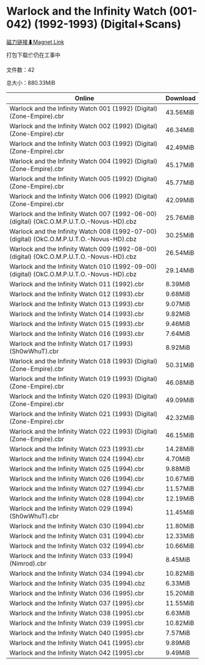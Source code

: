 # Warlock and the Infinity Watch (001-042) (1992-1993) (Digital+Scans)

[磁力链接⬇Magnet Link](magnet:?xt=urn:btih:6f47b68fe67985b41d5082b2599ec7821deeacdf&dn=Warlock%20and%20the%20Infinity%20Watch%20%28001-042%29%20%281992-1993%29%20%28Digital%2BScans%29)

打包下载📦仍在工事中

文件数：42

总大小：880.33MiB

Online | Download
--- | ---
Warlock and the Infinity Watch 001 (1992) (Digital) (Zone-Empire).cbr | 43.56MiB
Warlock and the Infinity Watch 002 (1992) (Digital) (Zone-Empire).cbr | 46.34MiB
Warlock and the Infinity Watch 003 (1992) (Digital) (Zone-Empire).cbr | 42.49MiB
Warlock and the Infinity Watch 004 (1992) (Digital) (Zone-Empire).cbr | 45.17MiB
Warlock and the Infinity Watch 005 (1992) (Digital) (Zone-Empire).cbr | 45.77MiB
Warlock and the Infinity Watch 006 (1992) (Digital) (Zone-Empire).cbr | 42.09MiB
Warlock and the Infinity Watch 007 (1992-06-00) (digital) (OkC.O.M.P.U.T.O.-Novus-HD).cbz | 25.76MiB
Warlock and the Infinity Watch 008 (1992-07-00) (digital) (OkC.O.M.P.U.T.O.-Novus-HD).cbz | 30.25MiB
Warlock and the Infinity Watch 009 (1992-08-00) (digital) (OkC.O.M.P.U.T.O.-Novus-HD).cbz | 26.54MiB
Warlock and the Infinity Watch 010 (1992-09-00) (digital) (OkC.O.M.P.U.T.O.-Novus-HD).cbz | 29.14MiB
Warlock and the Infinity Watch 011 (1992).cbr | 8.39MiB
Warlock and the Infinity Watch 012 (1993).cbr | 9.68MiB
Warlock and the Infinity Watch 013 (1993).cbr | 9.07MiB
Warlock and the Infinity Watch 014 (1993).cbr | 9.82MiB
Warlock and the Infinity Watch 015 (1993).cbr | 9.46MiB
Warlock and the Infinity Watch 016 (1993).cbr | 7.64MiB
Warlock and the Infinity Watch 017 (1993) (Sh0wWhuT).cbr | 8.92MiB
Warlock and the Infinity Watch 018 (1993) (Digital) (Zone-Empire).cbr | 50.31MiB
Warlock and the Infinity Watch 019 (1993) (Digital) (Zone-Empire).cbr | 46.08MiB
Warlock and the Infinity Watch 020 (1993) (Digital) (Zone-Empire).cbr | 49.09MiB
Warlock and the Infinity Watch 021 (1993) (Digital) (Zone-Empire).cbr | 42.32MiB
Warlock and the Infinity Watch 022 (1993) (Digital) (Zone-Empire).cbr | 46.15MiB
Warlock and the Infinity Watch 023 (1993).cbr | 14.28MiB
Warlock and the Infinity Watch 024 (1994).cbr | 4.70MiB
Warlock and the Infinity Watch 025 (1994).cbr | 9.88MiB
Warlock and the Infinity Watch 026 (1994).cbr | 10.67MiB
Warlock and the Infinity Watch 027 (1994).cbr | 11.57MiB
Warlock and the Infinity Watch 028 (1994).cbr | 12.19MiB
Warlock and the Infinity Watch 029 (1994) (Sh0wWhuT).cbr | 11.45MiB
Warlock and the Infinity Watch 030 (1994).cbr | 11.80MiB
Warlock and the Infinity Watch 031 (1994).cbr | 12.33MiB
Warlock and the Infinity Watch 032 (1994).cbr | 10.66MiB
Warlock and the Infinity Watch 033 (1994) (Nimrod).cbr | 8.45MiB
Warlock and the Infinity Watch 034 (1994).cbr | 10.82MiB
Warlock and the Infinity Watch 035 (1994).cbz | 6.33MiB
Warlock and the Infinity Watch 036 (1995).cbr | 15.20MiB
Warlock and the Infinity Watch 037 (1995).cbr | 11.55MiB
Warlock and the Infinity Watch 038 (1995).cbr | 6.63MiB
Warlock and the Infinity Watch 039 (1995).cbr | 10.82MiB
Warlock and the Infinity Watch 040 (1995).cbr | 7.57MiB
Warlock and the Infinity Watch 041 (1995).cbr | 9.89MiB
Warlock and the Infinity Watch 042 (1995).cbr | 9.49MiB